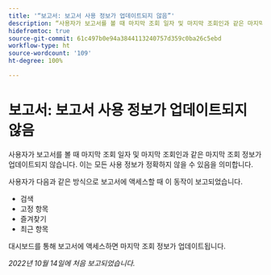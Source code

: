 ```yaml
---
title: '“보고서: 보고서 사용 정보가 업데이트되지 않음”'
description: “사용자가 보고서를 볼 때 마지막 조회 일자 및 마지막 조회인과 같은 마지막 조회 정보가 업데이트되지 않습니다. 이는 모든 사용 정보가 정확하지 않을 수 있음을 의미합니다.”
hidefromtoc: true
source-git-commit: 61c497b0e94a3844113240757d359c0ba26c5ebd
workflow-type: ht
source-wordcount: '109'
ht-degree: 100%

---
```



# 보고서: 보고서 사용 정보가 업데이트되지 않음

사용자가 보고서를 볼 때 마지막 조회 일자 및 마지막 조회인과 같은 마지막 조회 정보가 업데이트되지 않습니다. 이는 모든 사용 정보가 정확하지 않을 수 있음을 의미합니다.

사용자가 다음과 같은 방식으로 보고서에 액세스할 때 이 동작이 보고되었습니다.

* 검색
* 고정 항목
* 즐겨찾기
* 최근 항목

대시보드를 통해 보고서에 액세스하면 마지막 조회 정보가 업데이트됩니다.

_2022년 10월 14일에 처음 보고되었습니다._

